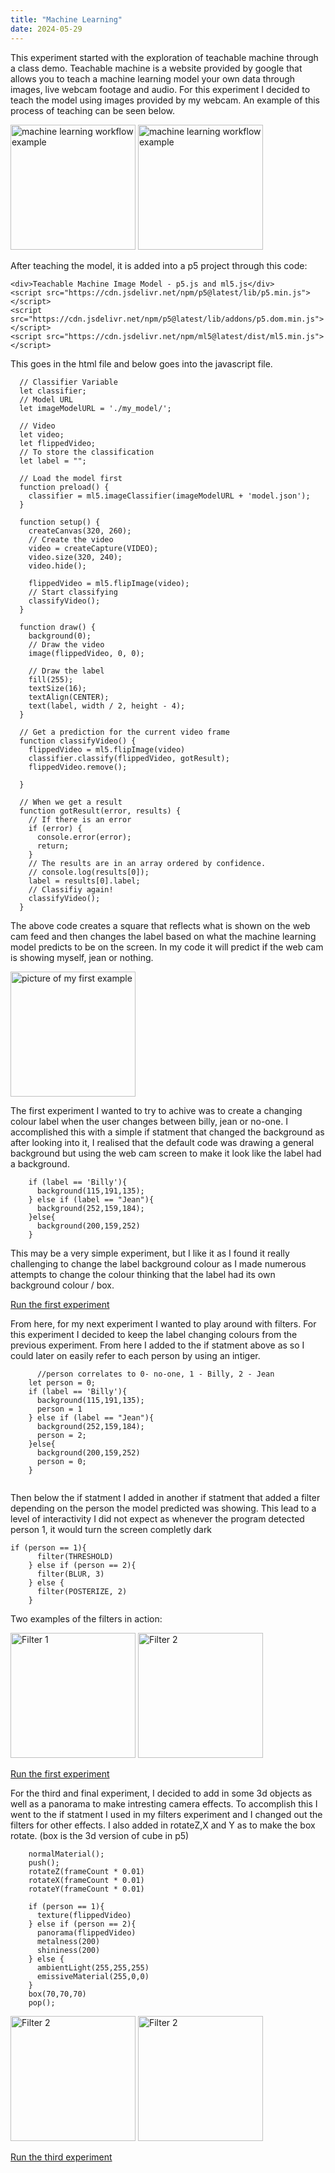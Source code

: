 ```yaml
---
title: "Machine Learning"
date: 2024-05-29
---
```


This experiment started with the exploration of teachable machine through a class demo. Teachable machine is a website provided by google that allows you to teach a machine learning model your own data through images, live webcam footage and audio. For this experiment I decided to teach the model using images provided by my webcam. An example of this process of teaching can be seen below.


<img src="/My-coding-portfolio/images/MachineLearning.png" alt="machine learning workflow example" width="200">
<img src="/My-coding-portfolio/images/MachineLearning.png" alt="machine learning workflow example" width="200"> <br>

After teaching the model, it is added into a p5 project through this code:
```
<div>Teachable Machine Image Model - p5.js and ml5.js</div>
<script src="https://cdn.jsdelivr.net/npm/p5@latest/lib/p5.min.js"></script>
<script src="https://cdn.jsdelivr.net/npm/p5@latest/lib/addons/p5.dom.min.js"></script>
<script src="https://cdn.jsdelivr.net/npm/ml5@latest/dist/ml5.min.js"></script>
```
This goes in the html file and below goes into the javascript file.
```
  // Classifier Variable
  let classifier;
  // Model URL
  let imageModelURL = './my_model/';
  
  // Video
  let video;
  let flippedVideo;
  // To store the classification
  let label = "";

  // Load the model first
  function preload() {
    classifier = ml5.imageClassifier(imageModelURL + 'model.json');
  }

  function setup() {
    createCanvas(320, 260);
    // Create the video
    video = createCapture(VIDEO);
    video.size(320, 240);
    video.hide();

    flippedVideo = ml5.flipImage(video);
    // Start classifying
    classifyVideo();
  }

  function draw() {
    background(0);
    // Draw the video
    image(flippedVideo, 0, 0);

    // Draw the label
    fill(255);
    textSize(16);
    textAlign(CENTER);
    text(label, width / 2, height - 4);
  }

  // Get a prediction for the current video frame
  function classifyVideo() {
    flippedVideo = ml5.flipImage(video)
    classifier.classify(flippedVideo, gotResult);
    flippedVideo.remove();

  }

  // When we get a result
  function gotResult(error, results) {
    // If there is an error
    if (error) {
      console.error(error);
      return;
    }
    // The results are in an array ordered by confidence.
    // console.log(results[0]);
    label = results[0].label;
    // Classifiy again!
    classifyVideo();
  }
```
The above code creates a square that reflects what is shown on the web cam feed and then changes the label based on what the machine learning model predicts to be on the screen. In my code it will predict if the web cam is showing myself, jean or nothing. 


<img src="/My-coding-portfolio/images/first-example.png" alt="picture of my first example" width="200">



The first experiment I wanted to try to achive was to create a changing colour label when the user changes between billy, jean or no-one. I accomplished this with a simple if statment that changed the background as after looking into it, I realised that the default code was drawing a general background but using the web cam screen to make it look like the label had a background.
```
    if (label == 'Billy'){
      background(115,191,135);
    } else if (label == "Jean"){
      background(252,159,184);  
    }else{
      background(200,159,252)
    }
```
This may be a very simple experiment, but I like it as I found it really challenging to change the label background colour as I made numerous attempts to change the colour thinking that the label had its own background colour / box. 

[Run the first experiment](/My-coding-portfolio/creativeCode/Cube\Default/index.html)


From here, for my next experiment I wanted to play around with filters. For this experiment I decided to keep the label changing colours from the previous experiment. From here I added to the if statment above as so I could later on easily refer to each person by using an intiger.
```
      //person correlates to 0- no-one, 1 - Billy, 2 - Jean
    let person = 0;
    if (label == 'Billy'){
      background(115,191,135);
      person = 1
    } else if (label == "Jean"){
      background(252,159,184);  
      person = 2;
    }else{
      background(200,159,252)
      person = 0;
    }
    
```
Then below the if statment I added in another if statment that added a filter depending on the person the model predicted was showing. This lead to a level of interactivity I did not expect as whenever the program detected person 1, it would turn the screen completly dark 
```
if (person == 1){
      filter(THRESHOLD)
    } else if (person == 2){
      filter(BLUR, 3)
    } else {
      filter(POSTERIZE, 2)
    }
```
Two examples of the filters in action:

<img src="/My-coding-portfolio/images/black-and-white.png" alt="Filter 1" width="200">
<img src="/My-coding-portfolio/images/blur.png" alt="Filter 2" width="200">


[Run the first experiment](/My-coding-portfolio/creativeCode/Cube\Filters/index.html)



For the third and final experiment, I decided to add in some 3d objects as well as a panorama to make intresting camera effects. To accomplish this I went to the if statment I used in my filters experiment and I changed out the filters for other effects. I also added in rotateZ,X and Y as to make the box rotate. (box is the 3d version of cube in p5)
```
    normalMaterial();
    push();
    rotateZ(frameCount * 0.01)
    rotateX(frameCount * 0.01)
    rotateY(frameCount * 0.01)
    
    if (person == 1){
      texture(flippedVideo)
    } else if (person == 2){
      panorama(flippedVideo)
      metalness(200)
      shininess(200)
    } else {
      ambientLight(255,255,255)
      emissiveMaterial(255,0,0)
    }
    box(70,70,70)
    pop();
```



<img src="/My-coding-portfolio/images/ellpise.png" alt="Filter 2" width="200">
<img src="/My-coding-portfolio/images/cube-camera.png" alt="Filter 2" width="200">


[Run the third experiment](/My-coding-portfolio/creativeCode/Cube\cool-version/index.html)
